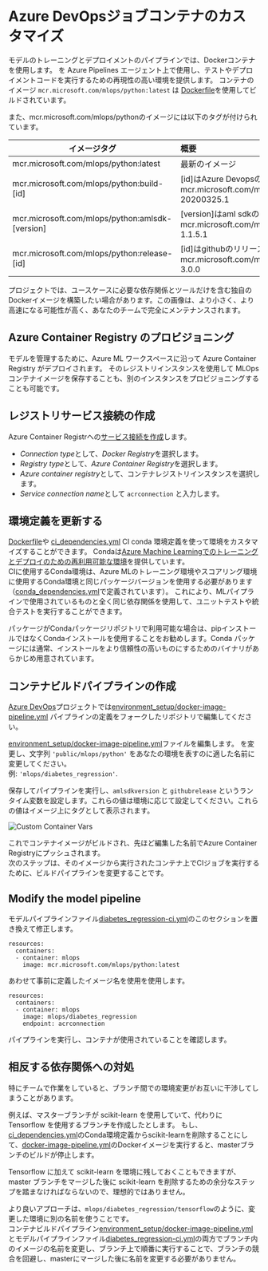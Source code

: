 # Azure DevOpsジョブコンテナのカスタマイズ

モデルのトレーニングとデプロイメントのパイプラインでは、Dockerコンテナを使用します。
を Azure Pipelines エージェント上で使用し、テストやデプロイメントコードを実行するための再現性の高い環境を提供します。
 コンテナのイメージ `mcr.microsoft.com/mlops/python:latest` は
[Dockerfile](./environment_setup/Dockerfile)を使用してビルドされています。

また、mcr.microsoft.com/mlops/pythonのイメージには以下のタグが付けられています。

| イメージタグ                                      | 概要                                                                               |
| ----------------------------------------------- | :---------------------------------------------------------------------------------------- |
| mcr.microsoft.com/mlops/python:latest           | 最新のイメージ                                                                              |
| mcr.microsoft.com/mlops/python:build-[id]       | [id]はAzure DevopsのビルドIDです。 例: mcr.microsoft.com/mlops/python:build-20200325.1 |
| mcr.microsoft.com/mlops/python:amlsdk-[version] | [version]はaml sdkのバージョンです。例: mcr.microsoft.com/mlops/python:amlsdk-1.1.5.1    |
| mcr.microsoft.com/mlops/python:release-[id]     | [id]はgithubのリリースIDです。例: mcr.microsoft.com/mlops/python:release-3.0.0        |  |

プロジェクトでは、ユースケースに必要な依存関係とツールだけを含む独自のDockerイメージを構築したい場合があります。この画像は、より小さく、より高速になる可能性が高く、あなたのチームで完全にメンテナンスされます。

## Azure Container Registry のプロビジョニング

モデルを管理するために、Azure ML ワークスペースに沿って Azure Container Registry がデプロイされます。
そのレジストリインスタンスを使用して MLOps コンテナイメージを保存することも、別のインスタンスをプロビジョニングすることも可能です。

## レジストリサービス接続の作成

Azure Container Registrへの[サービス接続を作成]((https://docs.microsoft.com/en-us/azure/devops/pipelines/library/service-endpoints?view=azure-devops&tabs=yaml#sep-docreg) )します。

- *Connection type*として、*Docker Registry*を選択します。
- *Registry type*として、*Azure Container Registry*を選択します。
- *Azure container registry*として、コンテナレジストリインスタンスを選択します。
- *Service connection name*として `acrconnection` と入力します。

##  環境定義を更新する

[Dockerfile](./environment_setup/Dockerfile)や
[ci_dependencies.yml](../diabetes_regression/ci_dependencies.yml) CI conda
環境定義を使って環境をカスタマイズすることができます。
Condaは[Azure Machine Learningでのトレーニングとデプロイのための再利用可能な環境](https://docs.microsoft.com/ja-jp/azure/machine-learning/how-to-use-environments)を提供しています。  
CIに使用するConda環境は、Azure MLのトレーニング環境やスコアリング環境に使用するConda環境と同じパッケージバージョンを使用する必要があります（[conda_dependencies.yml](./diabetes_regression/conda_dependencies.yml)で定義されています）。
これにより、MLパイプラインで使用されているものと全く同じ依存関係を使用して、ユニットテストや統合テストを実行することができます。

パッケージがCondaパッケージリポジトリで利用可能な場合は、pipインストールではなくCondaインストールを使用することをお勧めします。Conda パッケージには通常、インストールをより信頼性の高いものにするためのバイナリがあらかじめ用意されています。


## コンテナビルドパイプラインの作成

[Azure DevOps](https://dev.azure.com)プロジェクトでは[environment_setup/docker-image-pipeline.yml](../environment_setup/docker-image-pipeline.yml)
パイプラインの定義をフォークしたリポジトリで編集してください。

[environment_setup/docker-image-pipeline.yml](./environment_setup/docker-image-pipeline.yml)ファイルを編集します。
を変更し、文字列 `'public/mlops/python'` をあなたの環境を表すのに適した名前に変更してください。  
例: `'mlops/diabetes_regression'`.

保存してパイプラインを実行し、`amlsdkversion` と `githubrelease` というランタイム変数を設定します。これらの値は環境に応じて設定してください。これらの値はイメージ上にタグとして表示されます。

![Custom Container Vars](./images/custom-container-variables.png)

これでコンテナイメージがビルドされ、先ほど編集した名前でAzure Container Registryにプッシュされます。  
次のステップは、そのイメージから実行されたコンテナ上でCIジョブを実行するために、ビルドパイプラインを変更することです。

## Modify the model pipeline

モデルパイプラインファイル[diabetes_regression-ci.yml](./.pipelines/diabetes_regression-ci.yml)のこのセクションを置き換えて修正します。

```
resources:
  containers:
  - container: mlops
    image: mcr.microsoft.com/mlops/python:latest
```

あわせて事前に定義したイメージ名を使用を使用します。

```
resources:
  containers:
  - container: mlops
    image: mlops/diabetes_regression
    endpoint: acrconnection
```

パイプラインを実行し、コンテナが使用されていることを確認します。

## 相反する依存関係への対処

特にチームで作業をしていると、ブランチ間での環境変更がお互いに干渉してしまうことがあります。

例えば、マスターブランチが scikit-learn を使用していて、代わりに Tensorflow を使用するブランチを作成したとします。
もし、[ci_dependencies.yml](./diabetes_regression/ci_dependencies.yml)のConda環境定義からscikit-learnを削除することにして、[docker-image-pipeline.yml](./environment_setup/docker-image-pipeline.yml)のDockerイメージを実行すると、masterブランチのビルドが停止します。

Tensorflow に加えて scikit-learn を環境に残しておくこともできますが、 master ブランチをマージした後に scikit-learn を削除するための余分なステップを踏まなければならないので、理想的ではありません。

より良いアプローチは、`mlops/diabetes_regression/tensorflow`のように、変更した環境に別の名前を使うことです。  
コンテナビルドパイプライン[environment_setup/docker-image-pipeline.yml](./environment_setup/docker-image-pipeline.yml)とモデルパイプラインファイル[diabetes_regression-ci.yml](./.pipelines/diabetes_regression-ci.yml)の両方でブランチ内のイメージの名前を変更し、ブランチ上で順番に実行することで、ブランチの競合を回避し、masterにマージした後に名前を変更する必要がありません。
